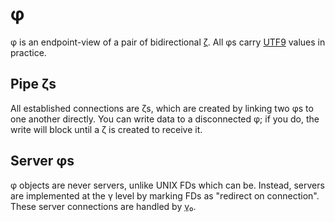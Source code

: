# φ
φ is an endpoint-view of a pair of bidirectional [ζ](zeta.md). All φs carry [UTF9](utf9.md) values in practice.


## Pipe ζs
All established connections are ζs, which are created by linking two φs to one another directly. You can write data to a disconnected φ; if you do, the write will block until a ζ is created to receive it.


## Server φs
φ objects are never servers, unlike UNIX FDs which can be. Instead, servers are implemented at the γ level by marking FDs as "redirect on connection". These server connections are handled by [γ₀](gamma0.md).
